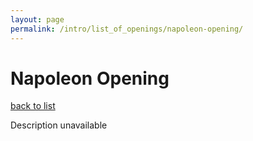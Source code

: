 ```yaml
---
layout: page
permalink: /intro/list_of_openings/napoleon-opening/
---
```


# Napoleon Opening

[back to list](../)

Description unavailable